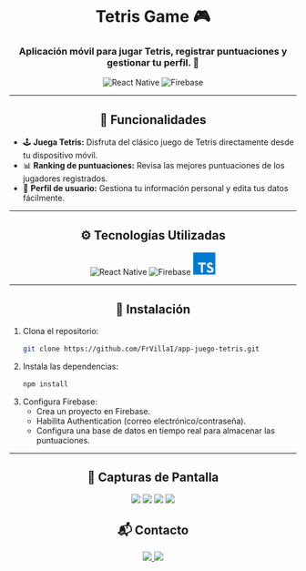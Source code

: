 <h1 align="center">Tetris Game 🎮</h1>
<h3 align="center">Aplicación móvil para jugar Tetris, registrar puntuaciones y gestionar tu perfil. 🚀</h3>

<p align="center">
  <img src="https://img.shields.io/badge/React%20Native-v0.72-blue?style=for-the-badge&logo=react&logoColor=white" alt="React Native" />
  <img src="https://img.shields.io/badge/Firebase-v9.0-yellow?style=for-the-badge&logo=firebase&logoColor=white" alt="Firebase" />
</p>

---

<h2 align="center">📱 Funcionalidades</h2>
<ul>
  <li>🕹️ <strong>Juega Tetris:</strong> Disfruta del clásico juego de Tetris directamente desde tu dispositivo móvil.</li>
  <li>📊 <strong>Ranking de puntuaciones:</strong> Revisa las mejores puntuaciones de los jugadores registrados.</li>
  <li>👤 <strong>Perfil de usuario:</strong> Gestiona tu información personal y edita tus datos fácilmente.</li>
</ul>

---

<h2 align="center">⚙️ Tecnologías Utilizadas</h2>
<p align="center">
  <img src="https://reactnative.dev/img/header_logo.svg" alt="React Native" width="40" height="40" />
  <img src="https://www.vectorlogo.zone/logos/firebase/firebase-icon.svg" alt="Firebase" width="40" height="40" />
  <img src="https://raw.githubusercontent.com/devicons/devicon/master/icons/typescript/typescript-original.svg" alt="TypeScript" width="40" height="40" />
</p>

---

<h2 align="center">🚀 Instalación</h2>

1. Clona el repositorio:
   ```bash
   git clone https://github.com/FrVillaI/app-juego-tetris.git

2. Instala las dependencias: 
    ```bash
    npm install

3. Configura Firebase:
    - Crea un proyecto en Firebase.
    - Habilita Authentication (correo electrónico/contraseña).
    - Configura una base de datos en tiempo real para almacenar las puntuaciones.

---

<h2 align="center">📸 Capturas de Pantalla</h2> 
    <p align="center"> 
        <img src="assets/juego/login.png" /> 
        <img src="assets/juego/perfil.png" /> 
        <img src="assets/juego/juego.png" /> 
        <img src="assets/juego/score.png" /> 
    </p>
<h2 align="center">📬 Contacto</h2> 
<p align="center"> 
    <a href="https://www.linkedin.com/in/isaac-villacis-200609334/" target="_blank"> 
        <img src="https://img.shields.io/badge/LinkedIn-0077B5?style=for-the-badge&logo=linkedin&logoColor=white"/> 
    </a> 
    <a href="mailto:isaacrvillacis@gmail.com" target="_blank"> 
        <img src="https://img.shields.io/badge/Gmail-D14836?style=for-the-badge&logo=gmail&logoColor=white"/> 
    </a> 
</p> 